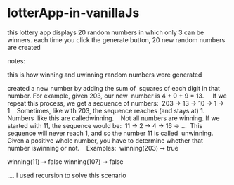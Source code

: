 # lotterApp-in-vanillaJs
this lottery app displays 20 random numbers in which only 3 can be winners.
each time you click the generate button, 20 new random numbers are created

notes:

this is how winning and uwinning random numbers were generated

created a new number by adding the sum of  squares of each digit in that number. For example, given 203, our new  number is 4 + 0 + 9 = 13.  
 
If we repeat this process, we get a sequence of numbers:  203 -> 13 -> 10 -> 1 -> 1    Sometimes, like with 203, the sequence reaches (and stays at) 1. Numbers  like this are called ​winning​.    Not all numbers are winning. If we started with 11, the sequence would be:  11 -> 2 -> 4 -> 16 -> ...  This sequence will never reach 1, and so the number 11 is called  unwinning​.    Given a positive whole number, you have to determine whether that  number is ​winning​ or ​not​.    Examples:  winning(203) ➞ true 

 
winning(11) ➞ false winning(107) ➞ false 

.... I used recursion to solve this scenario
